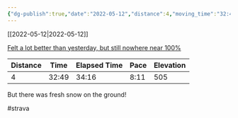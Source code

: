 ```yaml
---
{"dg-publish":true,"date":"2022-05-12","distance":4,"moving_time":"32:49","elapsed_time":"34:16","pace":"8:11","total_elevation_gain":505,"url":"https://www.strava.com/activities/7132921684","permalink":"/01-personal/strava/2022-05-12-felt-a-lot-better-than-yesterday-but-still-nowhere-near-100/","dgPassFrontmatter":true}
---
```



[[2022-05-12\|2022-05-12]]

[Felt a lot better than yesterday, but still nowhere near 100%](https://www.strava.com/activities/7132921684)

| Distance | Time  | Elapsed Time | Pace | Elevation |
| -------- | ----- | ------------ | ---- | --------- |
| 4        | 32:49 | 34:16        | 8:11 | 505       |


But there was fresh snow on the ground!

#strava
